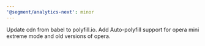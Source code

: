 ```yaml
---
'@segment/analytics-next': minor
---
```


Update cdn from babel to polyfill.io. Add Auto-polyfill support for opera mini extreme mode and old versions of opera.
